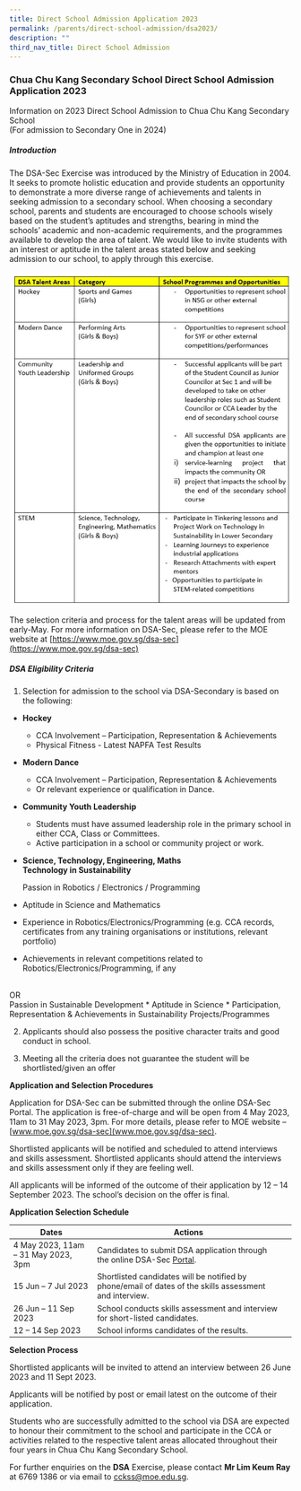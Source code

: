 ```yaml
---
title: Direct School Admission Application 2023
permalink: /parents/direct-school-admission/dsa2023/
description: ""
third_nav_title: Direct School Admission
---
```

### Chua Chu Kang Secondary School Direct School Admission Application 2023
Information on 2023 Direct School Admission to Chua Chu Kang Secondary School
<br>(For admission to Secondary One in 2024)
<br>
##### Introduction
The DSA-Sec Exercise was introduced by the Ministry of Education in 2004. It seeks to promote holistic education and provide students an opportunity to demonstrate a more diverse range of achievements and talents in seeking admission to a secondary school.
When choosing a secondary school, parents and students are encouraged to choose schools wisely based on the student’s aptitudes and strengths, bearing in mind the schools’ academic and non-academic requirements, and the programmes available to develop the area of talent.
We would like to invite students with an interest or aptitude in the talent areas stated below and seeking admission to our school, to apply through this exercise.

![](/images/Parents/dsa_table2023.jpg)

The selection criteria and process for the talent areas will be updated from early-May. 
For more information on DSA-Sec, please refer to the MOE website at [https://www.moe.gov.sg/dsa-sec](https://www.moe.gov.sg/dsa-sec)


##### DSA Eligibility Criteria

1. Selection for admission to the school via DSA-Secondary is based on the following:

* **Hockey**
	* CCA Involvement – Participation, Representation &amp; Achievements 
	* Physical Fitness - Latest NAPFA Test Results

* **Modern Dance**
	* CCA Involvement – Participation, Representation &amp; Achievements
	* Or relevant experience or qualification in Dance.

* **Community Youth Leadership** 

	* Students must have assumed leadership role in the primary school in either CCA, Class or Committees.
	* Active participation in a school or community project or work.
	
* **Science, Technology, Engineering, Maths <br>
	Technology in Sustainability**

	Passion in Robotics / Electronics / Programming
* Aptitude in Science and Mathematics<br>
* Experience in Robotics/Electronics/Programming (e.g. CCA records, certificates from any training organisations or institutions, relevant portfolio)<br>
* Achievements in relevant competitions related to Robotics/Electronics/Programming, if any 
<br>
	OR
<br>
	Passion in Sustainable Development
* Aptitude in Science 
* Participation, Representation &amp; Achievements in Sustainability Projects/Programmes  

2. Applicants should also possess the positive character traits and good conduct in school. <br>

3.  Meeting all the criteria does not guarantee the student will be shortlisted/given an offer 



**Application and Selection Procedures**

Application for DSA-Sec can be submitted through the online DSA-Sec Portal. The application is free-of-charge and will be open from 4 May 2023, 11am to 31 May 2023, 3pm. For more details, please refer to MOE website – [www.moe.gov.sg/dsa-sec](www.moe.gov.sg/dsa-sec).

Shortlisted applicants will be notified and scheduled to attend interviews and skills assessment. Shortlisted applicants should attend the interviews and skills assessment only if they are feeling well.

All applicants will be informed of the outcome of their application by 12 – 14 September 2023. The school’s decision on the offer is final.

**Application Selection Schedule**

|Dates  	| Actions   	|	|			
|---	|---	| ---	|			
|  4 May 2023, 11am – 31 May 2023, 3pm	|  	Candidates to submit DSA application through the online DSA-Sec [Portal](https://go.gov.sg/apply-dsa-sec).	|  		|  
|  	15 Jun –  7 Jul 2023	|  	Shortlisted candidates will be notified by phone/email of dates of the skills assessment and interview.	|  		|  
|26 Jun – 11 Sep 2023 | School conducts skills assessment and interview for short-listed candidates. |  |
| 12 – 14 Sep 2023 | School informs candidates of the results. | |

**Selection Process**

Shortlisted applicants will be invited to attend an interview between 26 June 2023 and 11 Sept 2023. 

Applicants will be notified by post or email latest on the outcome of their application.

Students who are successfully admitted to the school via DSA are expected to honour their commitment to the school and participate in the CCA or activities related to the respective talent areas allocated throughout their four years in Chua Chu Kang Secondary School.

For further enquiries on the **DSA** Exercise, please contact **Mr Lim Keum Ray** at 6769 1386 or via email to [cckss@moe.edu.sg](cckss@moe.edu.sg).